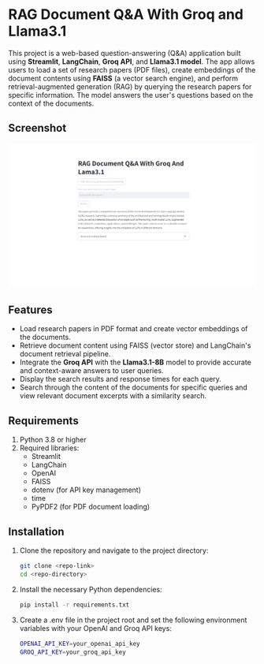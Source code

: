 # RAG Document Q&A With Groq and Llama3.1

This project is a web-based question-answering (Q&A) application built using **Streamlit**, **LangChain**, **Groq API**, and **Llama3.1 model**. The app allows users to load a set of research papers (PDF files), create embeddings of the document contents using **FAISS** (a vector search engine), and perform retrieval-augmented generation (RAG) by querying the research papers for specific information. The model answers the user's questions based on the context of the documents.

## Screenshot 

![Screenshot](https://github.com/aadhil96/RAG_Q_and_A_Chatbot/blob/cc381a697350aafd032e9e2a317338880317c068/Capture.JPG)

## Features

- Load research papers in PDF format and create vector embeddings of the documents.
- Retrieve document content using FAISS (vector store) and LangChain's document retrieval pipeline.
- Integrate the **Groq API** with the **Llama3.1-8B** model to provide accurate and context-aware answers to user queries.
- Display the search results and response times for each query.
- Search through the content of the documents for specific queries and view relevant document excerpts with a similarity search.

## Requirements

1. Python 3.8 or higher
2. Required libraries:
   - Streamlit
   - LangChain
   - OpenAI
   - FAISS
   - dotenv (for API key management)
   - time
   - PyPDF2 (for PDF document loading)

## Installation

1. Clone the repository and navigate to the project directory:

   ```bash
   git clone <repo-link>
   cd <repo-directory>
   
2. Install the necessary Python dependencies:

    ```bash
   pip install -r requirements.txt

3. Create a .env file in the project root and set the following environment variables with your OpenAI and Groq API keys:

     ```bash
     OPENAI_API_KEY=your_openai_api_key
    GROQ_API_KEY=your_groq_api_key

